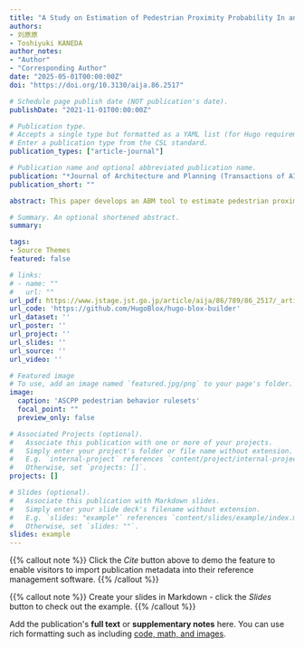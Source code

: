 ```yaml
---
title: "A Study on Estimation of Pedestrian Proximity Probability In an Atrium Inside a Station During the COVID-19 Pandemic Using Agent-Based Simulation"
authors:
- 刘原原
- Toshiyuki KANEDA
author_notes:
- "Author"
- "Corresponding Author"
date: "2025-05-01T00:00:00Z"
doi: "https://doi.org/10.3130/aija.86.2517"

# Schedule page publish date (NOT publication's date).
publishDate: "2021-11-01T00:00:00Z"

# Publication type.
# Accepts a single type but formatted as a YAML list (for Hugo requirements).
# Enter a publication type from the CSL standard.
publication_types: ["article-journal"]

# Publication name and optional abbreviated publication name.
publication: "*Journal of Architecture and Planning (Transactions of AIJ), 86 (789), 2517-2528"
publication_short: ""

abstract: This paper develops an ABM tool to estimate pedestrian proximity probability with a contagious pedestrian in a station atrium during the COVID-19 pandemic and explore an agent-oriented modeling and simulation framework for emergency space planners and designers. Comparative video analysis before and during the pandemic is conducted, and pedestrian avoidance behavior is divided into PSA (personal spacing avoidance) and LRA (long-range avoidance) for detailed examination. Agent Simulator of Contagious Pedestrian Proximity (ASCPP) was developed to analyze the influence of pedestrians' 'distancing' awareness, mask-wearing, and standing pedestrians.

# Summary. An optional shortened abstract.
summary: 

tags:
- Source Themes
featured: false

# links:
# - name: ""
#   url: ""
url_pdf: https://www.jstage.jst.go.jp/article/aija/86/789/86_2517/_article/-char/en
url_code: 'https://github.com/HugoBlox/hugo-blox-builder'
url_dataset: ''
url_poster: ''
url_project: ''
url_slides: ''
url_source: ''
url_video: ''

# Featured image
# To use, add an image named `featured.jpg/png` to your page's folder. 
image:
  caption: 'ASCPP pedestrian behavior rulesets'
  focal_point: ""
  preview_only: false

# Associated Projects (optional).
#   Associate this publication with one or more of your projects.
#   Simply enter your project's folder or file name without extension.
#   E.g. `internal-project` references `content/project/internal-project/index.md`.
#   Otherwise, set `projects: []`.
projects: []

# Slides (optional).
#   Associate this publication with Markdown slides.
#   Simply enter your slide deck's filename without extension.
#   E.g. `slides: "example"` references `content/slides/example/index.md`.
#   Otherwise, set `slides: ""`.
slides: example
---
```


{{% callout note %}}
Click the *Cite* button above to demo the feature to enable visitors to import publication metadata into their reference management software.
{{% /callout %}}

{{% callout note %}}
Create your slides in Markdown - click the *Slides* button to check out the example.
{{% /callout %}}

Add the publication's **full text** or **supplementary notes** here. You can use rich formatting such as including [code, math, and images](https://docs.hugoblox.com/content/writing-markdown-latex/).

